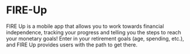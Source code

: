 # FIRE-Up
FIRE Up is a mobile app that allows you to work towards financial independence, tracking your progress and telling you the steps to reach your monetary goals! Enter in your retirement goals (age, spending, etc.), and FIRE Up provides users with the path to get there.
